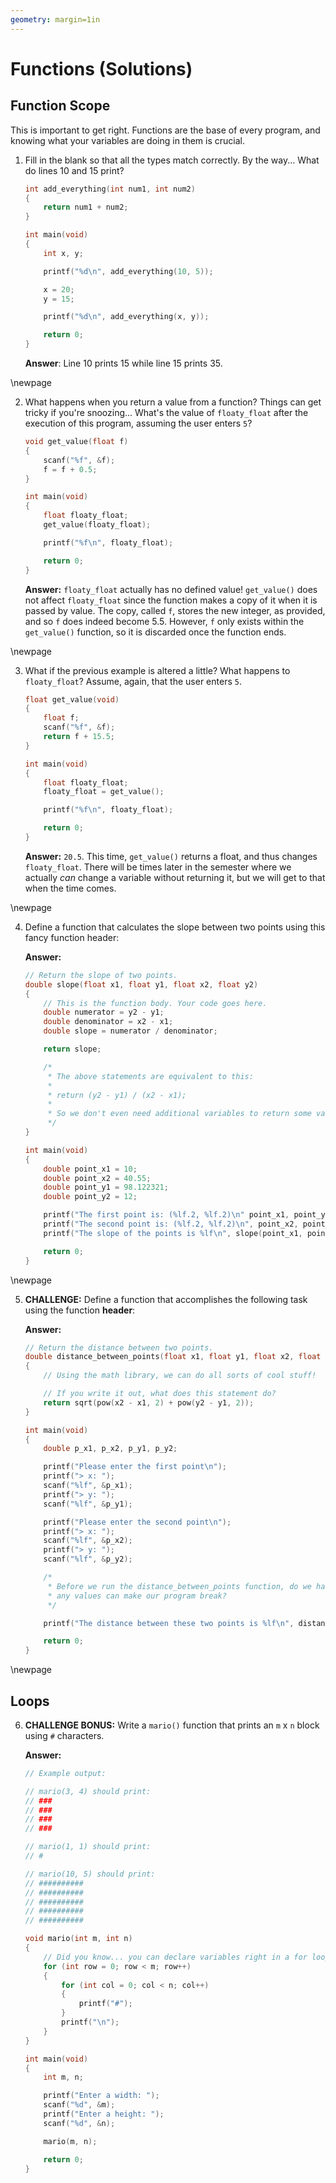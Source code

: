 ```yaml
---
geometry: margin=1in
---
```


# Functions (Solutions)

## Function Scope
This is important to get right. Functions are the base of every program, and knowing what your variables are doing in them is crucial.

1. Fill in the blank so that all the types match correctly. By the way... What do lines 10 and 15 print?

	``` c lineNumber
	int add_everything(int num1, int num2)
	{
		return num1 + num2;
	}

	int main(void)
	{
		int x, y;

		printf("%d\n", add_everything(10, 5));

		x = 20;
		y = 15;

		printf("%d\n", add_everything(x, y));

		return 0;
	}
	```

	**Answer**: Line 10 prints 15 while line 15 prints 35.

\newpage

2. What happens when you return a value from a function? Things can get tricky if you're snoozing... What's the value of `floaty_float` after the execution of this program, assuming the user enters `5`?

	``` c
	void get_value(float f)
	{
		scanf("%f", &f);
		f = f + 0.5;
	}

	int main(void)
	{
		float floaty_float;
		get_value(floaty_float);

		printf("%f\n", floaty_float);

		return 0;
	}
	```

	**Answer:** `floaty_float` actually has no defined value! `get_value()` does not affect `floaty_float` since the function makes a copy of it when it is passed by value. The copy, called `f`, stores the new integer, as provided, and so `f` does indeed become 5.5. However, `f` only exists within the `get_value()` function, so it is discarded once the function ends.

\newpage

3. What if the previous example is altered a little? What happens to `floaty_float`? Assume, again, that the user enters `5`.

	``` c
	float get_value(void)
	{
		float f;
		scanf("%f", &f);
		return f + 15.5;
	}

	int main(void)
	{
		float floaty_float;
		floaty_float = get_value();

		printf("%f\n", floaty_float);

		return 0;
	}
	```

	**Answer:** `20.5`. This time, `get_value()` returns a float, and thus changes `floaty_float`. There will be times later in the semester where we actually *can* change a variable without returning it, but we will get to that when the time comes.

\newpage

4. Define a function that calculates the slope between two points using this fancy function header:

	**Answer:**

	``` c
	// Return the slope of two points.
	double slope(float x1, float y1, float x2, float y2)
	{
		// This is the function body. Your code goes here.
		double numerator = y2 - y1;
		double denominator = x2 - x1;
		double slope = numerator / denominator;

		return slope;

		/*
		 * The above statements are equivalent to this:
		 *
		 * return (y2 - y1) / (x2 - x1);
		 *
		 * So we don't even need additional variables to return some value!
		 */
	}

	int main(void)
	{
		double point_x1 = 10;
		double point_x2 = 40.55;
		double point_y1 = 98.122321;
		double point_y2 = 12;

		printf("The first point is: (%lf.2, %lf.2)\n" point_x1, point_y1);
		printf("The second point is: (%lf.2, %lf.2)\n", point_x2, point_y2);
		printf("The slope of the points is %lf\n", slope(point_x1, point_y1, point_x2, point_y2));

		return 0;
	}
	```

\newpage

5. **CHALLENGE:** Define a function that accomplishes the following task using the function **header**:

	**Answer:**

	``` c
	// Return the distance between two points.
	double distance_between_points(float x1, float y1, float x2, float y2)
	{
		// Using the math library, we can do all sorts of cool stuff!

		// If you write it out, what does this statement do?
		return sqrt(pow(x2 - x1, 2) + pow(y2 - y1, 2));
	}

	int main(void)
	{
		double p_x1, p_x2, p_y1, p_y2;

		printf("Please enter the first point\n");
		printf("> x: ");
		scanf("%lf", &p_x1);
		printf("> y: ");
		scanf("%lf", &p_y1);

		printf("Please enter the second point\n");
		printf("> x: ");
		scanf("%lf", &p_x2);
		printf("> y: ");
		scanf("%lf", &p_y2);

		/*
		 * Before we run the distance_between_points function, do we have to check if
		 * any values can make our program break?
		 */

		printf("The distance between these two points is %lf\n", distance_between_points(p_x1, p_y1, p_x2, p_y2));

		return 0;
	}
	```

\newpage

## Loops

6. **CHALLENGE BONUS:** Write a `mario()` function that prints an `m` x `n` block using `#` characters.

	**Answer:**

	``` c
	// Example output:

	// mario(3, 4) should print:
	// ###
	// ###
	// ###
	// ###

	// mario(1, 1) should print:
	// #

	// mario(10, 5) should print:
	// ##########
	// ##########
	// ##########
	// ##########
	// ##########

	void mario(int m, int n)
	{
		// Did you know... you can declare variables right in a for loop!
		for (int row = 0; row < m; row++)
		{
			for (int col = 0; col < n; col++)
			{
				printf("#");
			}
			printf("\n");
		}
	}

	int main(void)
	{
		int m, n;

		printf("Enter a width: ");
		scanf("%d", &m);
		printf("Enter a height: ");
		scanf("%d", &n);

		mario(m, n);

		return 0;
	}
	```
